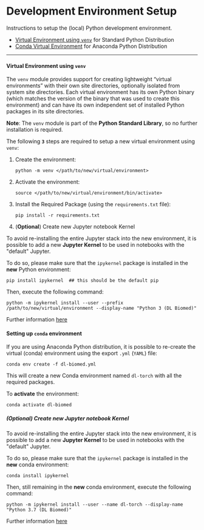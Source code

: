 # Development Environment Setup

Instructions to setup the (local) Python development environment.

- [Virtual Environment using `venv`](#venv) for Standard Python Distribution
- [Conda Virtual Environment](#conda) for Anaconda Python Distribution

---

<a name="venv"></a>

#### Virtual Environment using `venv`

The `venv` module provides support for creating lightweight “virtual environments” 
with their own site directories, 
optionally isolated from system site directories. 
Each virtual environment has its own Python binary 
(which matches the version of the binary that was used to create this environment) 
and can have its own independent set of installed Python packages in 
its site directories.

**Note**: The `venv` module is part of the **Python Standard Library**, so no further 
installation is required.

The following **`3`** steps are required to setup a new virtual environment 
using `venv`:

1. Create the environment:

    ```shell script
    python -m venv </path/to/new/virtual/environment>
    ```

    

2. Activate the environment:

    ```shell script
    source </path/to/new/virtual/environment/bin/activate>
    ```

    

3. Install the Required Package (using the `requirements.txt` file):

    ```shell script
    pip install -r requirements.txt
    ```

    

4. (**Optional**) Create new Jupyter notebook Kernel

To avoid re-installing the entire Jupyter stack into the new environment, 
it is possible to add a new **Jupyter Kernel** to be used in notebooks with 
the "default" Jupyter.

To do so, please make sure that the `ipykernel` package is installed in the **new** 
Python environment:

```shell script
pip install ipykernel  ## this should be the default pip 
```

Then, execute the following command:

```shell script
python -m ipykernel install --user --prefix /path/to/new/virtual/environment --display-name "Python 3 (DL Biomed)"
```

Further information [here](https://ipython.readthedocs.io/en/stable/install/kernel_install.html)

<a name="conda"> </a>

#### Setting up `conda` environment

If you are using Anaconda Python distribution, it is possible to re-create the 
virtual (conda) environment using the export `.yml` (`YAML`) file:

```shell script
conda env create -f dl-biomed.yml
```

This will create a new Conda environment named `dl-torch` with all the 
required packages.

To **activate** the environment:

```shell script
conda activate dl-biomed
```

##### (**Optional**) Create new Jupyter notebook Kernel

To avoid re-installing the entire Jupyter stack into the new environment, 
it is possible to 
add a new **Jupyter Kernel** to be used in notebooks with the "default" Jupyter.

To do so, please make sure that the `ipykernel` package is installed in the **new** 
conda environment:

```shell script
conda install ipykernel 
```

Then, still remaining in the **new** conda environment, execute the following command:

```shell script
python -m ipykernel install --user --name dl-torch --display-name "Python 3.7 (DL Biomed)"
```

Further information [here](https://ipython.readthedocs.io/en/stable/install/kernel_install.html)
